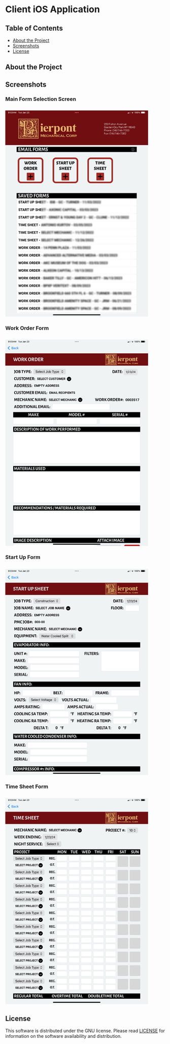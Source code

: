 # Client iOS Application

## Table of Contents

* [About the Project](#About-the-Project)
* [Screenshots](#Screenshots)
* [License](#License)

## About the Project



## Screenshots

### Main Form Selection Screen

<img src="https://raw.githubusercontent.com/andrew-drogalis/Client-iOS-Application/main/screenshots/iOS-Screenshot4.png" alt="iOS-App-Screenshot-1" style="width: 450px; padding-top: 10px; align"> 

### Work Order Form
<img src="https://raw.githubusercontent.com/andrew-drogalis/Client-iOS-Application/main/screenshots/iOS-Screenshot3.png" alt="iOS-App-Screenshot-2" style="width: 450px; padding-top: 10px;"> 

### Start Up Form
<img src="https://raw.githubusercontent.com/andrew-drogalis/Client-iOS-Application/main/screenshots/iOS-Screenshot2.png" alt="iOS-App-Screenshot-3" style="width: 450px; padding-top: 10px;"> 

### Time Sheet Form
<img src="https://raw.githubusercontent.com/andrew-drogalis/Client-iOS-Application/main/screenshots/iOS-Screenshot1.png" alt="iOS-App-Screenshot-4" style="width: 450px; padding-top: 10px;"> 


## License

This software is distributed under the GNU license. Please read [LICENSE](https://github.com/andrew-drogalis/CLI-Email-Scanner/blob/main/LICENSE) for information on the software availability and distribution.


